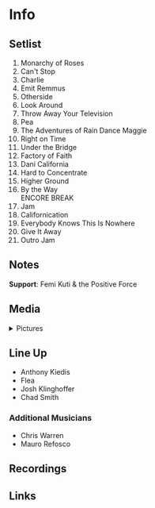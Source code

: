 # Info

## Setlist

1. Monarchy of Roses
2. Can't Stop
3. Charlie
4. Emit Remmus
5. Otherside
6. Look Around
7. Throw Away Your Television
8. Pea
9. The Adventures of Rain Dance Maggie
10. Right on Time
11. Under the Bridge
12. Factory of Faith
13. Dani California
14. Hard to Concentrate
15. Higher Ground
16. By the Way
<br> ENCORE BREAK
17. Jam
18. Californication
19. Everybody Knows This Is Nowhere
20. Give It Away
21. Outro Jam

## Notes

**Support**: Femi Kuti & the Positive Force

## Media 

<details>
  <summary>Pictures</summary>
  <!--<img alt="Setlist" title="Setlist" src="_.jpg" height="200" />
  <img alt="Flyer" title="Flyer" src="_.jpg" height="200" />-->
</details>

## Line Up

* Anthony Kiedis
* Flea
* Josh Klinghoffer
* Chad Smith

### Additional Musicians

* Chris Warren  
* Mauro Refosco

## Recordings

## Links
